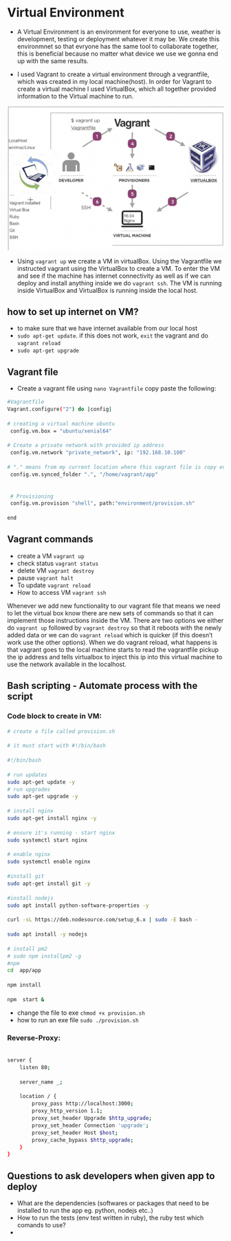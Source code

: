 # Virtual Environment
- A Virtual Environment is an environment for everyone to use, weather is development, testing or deployment whatever it may be. We create this environmnet so that evryone has the same tool to collaborate together, this is beneficial because no matter what device we use we gonna end up with the same results.

- I used Vagrant to create a virtual environment through a vegrantfile, which was created in my local machine(host). In order for Vagrant to create a virtual machine I used VirtualBox, which all together provided information to the Virtual machine to run.

![](images/VM.png)

- Using `vagrant up` we create a VM in virtualBox. Using the Vagrantfile we instructed vagrant using the VirtualBox to create a VM. To enter the VM and see if the machine has internet connectivity as well as if we can deploy and install anything inside we do `vagrant ssh`. The VM is running inside VirtualBox and VirtualBox is running inside the local host. 

## how to set up internet on VM?

- to make sure that we have internet available from our local host
- `sudo apt-get update`. if this does not work, `exit` the vagrant and do `vagrant reload`
- `sudo apt-get upgrade`

## Vagrant file
- Create a vagrant file using `nano Vagrantfile` 
copy paste the following:
```bash
#Vagrantfile
Vagrant.configure("2") do |config|

# creating a virtual machine ubuntu 
 config.vm.box = "ubuntu/xenial64"

# Create a private network with provided ip address
 config.vm.network "private_network", ip: "192.168.10.100"

# "." means from my current location where this vagrant file is copy everything and paste it in the VM on the home location vagrant create a folder called app and paste everything
 config.vm.synced_folder ".", "/home/vagrant/app"
 
 
 # Provisioning
 config.vm.provision "shell", path:"environment/provision.sh" 

end
```

## Vagrant commands
- create a VM `vagrant up`
- check status `vagrant status`
- delete VM `vagrant destroy`
- pause `vagrant halt`
- To update `vagrant reload`
- How to access VM `vagrant ssh`


Whenever we add new functionality to our vagrant file that means we need to let the virtual box know there are new sets of commands so that it can implement those instructions inside the VM. There are two options we either do `vagrant up` followed by `vagrant destroy` so that it reboots with the newly added data or we can do `vagrant reload` which is quicker (if this doesn’t work use the other options). When we do vagrant reload, what happens is that vagrant goes to the local machine starts to read the vagrantfile pickup the ip address and tells virtualbox to inject this ip into this virtual machine to use the network available in the localhost.




## Bash scripting - Automate process with the script
### Code block to create in VM:

```bash
# create a file called provision.sh

# it must start with #!/bin/bash

#!/bin/bash

# run updates
sudo apt-get update -y
# run upgrades
sudo apt-get upgrade -y

# install nginx
sudo apt-get install nginx -y      

# ensure it's running - start nginx
sudo systemctl start nginx

# enable nginx
sudo systemctl enable nginx

#install git
sudo apt-get install git -y

#install nodejs
sudo apt install python-software-properties -y

curl -sL https://deb.nodesource.com/setup_6.x | sudo -E bash -

sudo apt install -y nodejs

# install pm2
# sudo npm installpm2 -g
#npm
cd  app/app

npm install

npm  start &

```
- change the file to exe `chmod +x provision.sh`
- how to run an exe file `sudo ./provision.sh`

### Reverse-Proxy:


```bash

server {
    listen 80;

    server_name _;

    location / {
        proxy_pass http://localhost:3000;
        proxy_http_version 1.1;
        proxy_set_header Upgrade $http_upgrade;
        proxy_set_header Connection 'upgrade';
        proxy_set_header Host $host;
        proxy_cache_bypass $http_upgrade;
    }
}
```

## Questions to ask developers when given app to deploy
- What are the dependencies (softwares or packages that need to be installed to run the app eg. python, nodejs etc..)
- How to run the tests (env test written in ruby), the ruby test which comands to use?
- 

